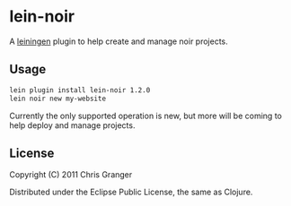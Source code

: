 # lein-noir

A [leiningen](https://github.com/technomancy/leiningen) plugin to help create and manage noir projects.

## Usage

```bash
lein plugin install lein-noir 1.2.0
lein noir new my-website
```

Currently the only supported operation is new, but more will be coming to help deploy and manage projects.

## License

Copyright (C) 2011 Chris Granger

Distributed under the Eclipse Public License, the same as Clojure.

